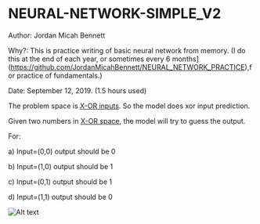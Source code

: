 # NEURAL-NETWORK-SIMPLE_V2

  Author: Jordan Micah Bennett
  
  Why?: This is practice writing of basic neural network from memory. (I do this at the end of each year, or sometimes every 6 months](https://github.com/JordanMicahBennett/NEURAL_NETWORK_PRACTICE),for practice of fundamentals.)
  
  Date: September 12, 2019. (1.5 hours used)
  
  The problem space is [X-OR inputs](https://en.wikipedia.org/wiki/XOR_gate). So the model does xor input prediction.
  
  Given two numbers in [X-OR space](https://en.wikipedia.org/wiki/XOR_gate), the model will try to guess the output.
  
  For:
  
  a) Input=(0,0) output should be 0
  
  b) Input=(1,0) output should be 1
  
  c) Input=(0,1) output should be 1
  
  d) Input=(1,1) output should be 0
  
  ![Alt text](https://github.com/JordanMicahBennett/NEURAL-NETWORK-SIMPLE_V2/blob/master/screenshot.png "default page")
  

 
